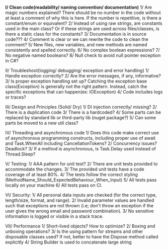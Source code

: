 **I/ Clean code(readability/ naming convention/ documentation)**
	1/ Are magic numbers explained? There should be no number in the code without at least a comment of why this is here. If the number is repetitive, is there a constant/enum or equivalent?
	2/ Instead of using raw strings, are constants used in the main class? Or if these strings are used across files/classes, is there a static class for the constants?
	3/ Documentation is in source code???
	4/ Comment is clear or we can rewrite the code to clean the comment?
	5/ New files, new variables, and new methods are named consistently and spelled correctly.
	6/ No complex boolean expressions?
	7/ No negative named booleans?
	8/ Null check to avoid null pointer exception in C#?
	
II/ Troubleshoot(logging/ debugging/ exception and error handling)
	1/ Handle exception correctly?
	2/  Are the error messages, if any, informative?
	3/ Is proper exception handling set up? Catching the exception base class(Exception) is generally not the right pattern. Instead, catch the specific exceptions that can happen(ex: IOException)
	4/ Code includes logs or traces?
	
III/ Design and Principles (Solid/ Dry)
	1/ DI injection correctly/ missing?
	2/ There is a duplication code
	3/ There is a hardcoded?
	4/ Some parts can be replaced by standard lib or third-party lib (nuget package?)
	5/ Can some parts be moved to a new util class?

IV/ Threading and asynchronous code
	1/ Does this code make correct use of asynchronous programming constructs, including proper use of await and Task.WhenAll including CancellationTokens?
	2/ Concurrency issues? Deadlock?
	3/ If a method is asynchronous, is Task.Delay used instead of Thread.Sleep?

V/ Testing:
	1/ AAA pattern for unit test?
	2/ There are unit tests provided to accommodate the changes.
	3/ The provided unit tests have a code coverage of at least 80%.
	4/ The tests follow the correct styling (MethodName_Should_ExpectedBehaviour_When_Input)
	5/ All tests pass locally on your machine
	6/ All tests pass on CI.

VI/ Security:
	1/ All personal data inputs are checked (for the correct type, length/size, format, and range).
	2/ Invalid parameter values are handled such that exceptions are not thrown (i.e; don't throw an exception if the user gives the wrong email and password combination).
	3/ No sensitive information is logged or visible in a stack trace.

VII/ Performance
	1/ Short-lived objects? How to optimize?
	2/ Boxing and unboxing operations?
	3/ Is the using pattern for streams and other disposable classes used? If not, better to have the Dispose method called explicitly
	4/ String Builder is used to concatenate large string



